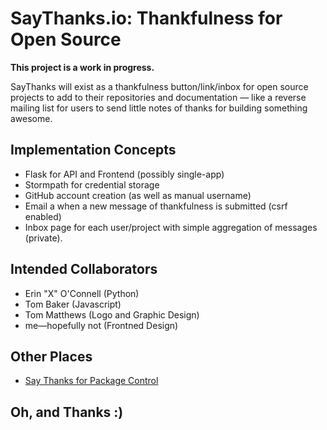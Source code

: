 # SayThanks.io: Thankfulness for Open Source

**This project is a work in progress.**

SayThanks will exist as a thankfulness button/link/inbox for open source
projects to add to their repositories and documentation — like a reverse
mailing list for users to send little notes of thanks for building something
awesome.

## Implementation Concepts

- Flask for API and Frontend (possibly single-app)
- Stormpath for credential storage
- GitHub account creation (as well as manual username)
- Email a when a new message of thankfulness is submitted (csrf enabled)
- Inbox page for each user/project with simple aggregation of messages (private).

## Intended Collaborators

- Erin "X" O'Connell (Python)
- Tom Baker (Javascript)
- Tom Matthews (Logo and Graphic Design)
- me—hopefully not  (Frontned Design)

## Other Places

- [Say Thanks for Package Control](https://packagecontrol.io/say_thanks)

## Oh, and Thanks :)
